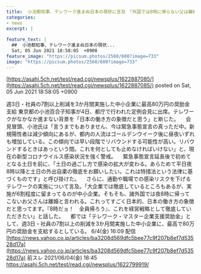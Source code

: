 ```yaml
---
title:  小池都知事、テレワーク進まぬ日本の現状に言及　「外国では8時に帰らない父は離婚」 ★2  
categories:
- news
excerpt: |
  
feature_text: |
  ##  小池都知事、テレワーク進まぬ日本の現状...
  Sat, 05 Jun 2021 18:58:05  +0900
feature_image: "https://picsum.photos/2560/600?image=733"
image: "https://picsum.photos/2560/600?image=733"
---
```


[https://asahi.5ch.net/test/read.cgi/newsplus/1622887085/](https://asahi.5ch.net/test/read.cgi/newsplus/1622887085/)
posted on Sat, 05 Jun 2021 18:58:05  +0900

<!--more-->

週3日・社員の7割以上削減を3か月間実施した中小企業に最高80万円の奨励金支給 東京都の小池百合子知事が4日、都庁で行われた定例会見に出席。テレワークがなかなか進まない背景を「日本の働き方の象徴だと思う」と断じた。 　会見冒頭、小池氏は「言うまでもありません、今は緊急事態宣言の真っただ中。新規陽性者は減少傾向にあるが、都内の人流はゴールデンウイーク後に昼夜いずれも増加している。この傾向では早い段階でリバウンドする可能性が高い。リバウンドするときはあっという間。これを何としても止めなければいけない」と、現在の新型コロナウイルス感染状況を強く警戒。 　緊急事態宣言延長後で初めてとなる土日を前に、「土日の過ごし方で感染の拡大が変わる。あらためて平日夜8時以降と土日の外出自粛の徹底をお願いしたい。これは特措法という法律に基づくものです」と呼び掛けた。 　さらに、通勤や職場での感染リスクを下げるテレワークの実施について言及。「大企業では徹底しているところもあるが、実施が6割程度に留まってるのが中小企業。そもそも、諸外国では夜8時に帰ってこないお父さんは離婚と言われる。これってすごく日本的、日本の働き方の象徴だと思ってます。『8時だョ！　全員帰ろう』、これを経営戦略として徹底していただきたい」と話した。 　都では「テレワーク・マスター企業支援奨励金」として、週3日・社員の7割以上の削減を3か月間実施した中小企業に、最高で80万円の奨励金を支給するとしている。 6/4(金) 16:09 配信 [https://news.yahoo.co.jp/articles/ba3208d569dfc5bee77c9f207b8ef7d53528d17a](https://news.yahoo.co.jp/articles/ba3208d569dfc5bee77c9f207b8ef7d53528d17a) 前スレ 2021/06/04(金) 18:45 https://asahi.5ch.net/test/read.cgi/newsplus/1622799919/

